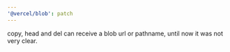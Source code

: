 ```yaml
---
'@vercel/blob': patch
---
```


copy, head and del can receive a blob url or pathname, until now it was not very clear.
